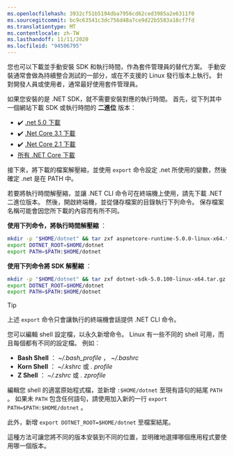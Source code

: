 ```yaml
---
ms.openlocfilehash: 3932cf51b5194dba7956cd62ced3985a2e6311f0
ms.sourcegitcommit: bc9c63541c3dc756d48a7ce9d22b5583a18cf7fd
ms.translationtype: MT
ms.contentlocale: zh-TW
ms.lasthandoff: 11/11/2020
ms.locfileid: "94506795"
---
```


<!-- Note, this content is copied in ../macos.md. Any fixes should be applied there too, though content may be different -->

您也可以下載並手動安裝 SDK 和執行時間，作為套件管理員的替代方案。 手動安裝通常會做為持續整合測試的一部分，或在不支援的 Linux 發行版本上執行。 針對開發人員或使用者，通常最好使用套件管理員。

如果您安裝的是 .NET SDK，就不需要安裝對應的執行時間。 首先，從下列其中一個網站下載 SDK 或執行時間的 **二進位** 版本：

- ✔️ [.net 5.0 下載](https://dotnet.microsoft.com/download/dotnet/5.0)
- ✔️ [.Net Core 3.1 下載](https://dotnet.microsoft.com/download/dotnet-core/3.1)
- ✔️ [.Net Core 2.1 下載](https://dotnet.microsoft.com/download/dotnet-core/2.1)
- [所有 .NET Core 下載](https://dotnet.microsoft.com/download/dotnet-core)

接下來，將下載的檔案解壓縮，並使用 `export` 命令設定 .net 所使用的變數，然後確定 .net 是在 PATH 中。

若要將執行時間解壓縮，並讓 .NET CLI 命令可在終端機上使用，請先下載 .NET 二進位版本。 然後，開啟終端機，並從儲存檔案的目錄執行下列命令。 保存檔案名稱可能會因您所下載的內容而有所不同。

**使用下列命令，將執行時間解壓縮** ：

```bash
mkdir -p "$HOME/dotnet" && tar zxf aspnetcore-runtime-5.0.0-linux-x64.tar.gz -C "$HOME/dotnet"
export DOTNET_ROOT=$HOME/dotnet
export PATH=$PATH:$HOME/dotnet
```

**使用下列命令將 SDK 解壓縮** ：

```bash
mkdir -p "$HOME/dotnet" && tar zxf dotnet-sdk-5.0.100-linux-x64.tar.gz -C "$HOME/dotnet"
export DOTNET_ROOT=$HOME/dotnet
export PATH=$PATH:$HOME/dotnet
```

> [!TIP]
> 上述 `export` 命令只會讓執行的終端機會話提供 .NET CLI 命令。
>
> 您可以編輯 shell 設定檔，以永久新增命令。 Linux 有一些不同的 shell 可用，而且每個都有不同的設定檔。 例如︰
>
> - **Bash Shell** ： *~/.bash_profile* ， *~/.bashrc*
> - **Korn Shell** ： *~/.kshrc* 或 *. profile*
> - **Z Shell** ： *~/.zshrc* 或 *. zprofile*
>
> 編輯您 shell 的適當原始程式檔，並新增 `:$HOME/dotnet` 至現有語句的結尾 `PATH` 。 如果未 `PATH` 包含任何語句，請使用加入新的一行 `export PATH=$PATH:$HOME/dotnet` 。
>
> 此外，新增 `export DOTNET_ROOT=$HOME/dotnet` 至檔案結尾。

這種方法可讓您將不同的版本安裝到不同的位置，並明確地選擇哪個應用程式要使用哪一個版本。
